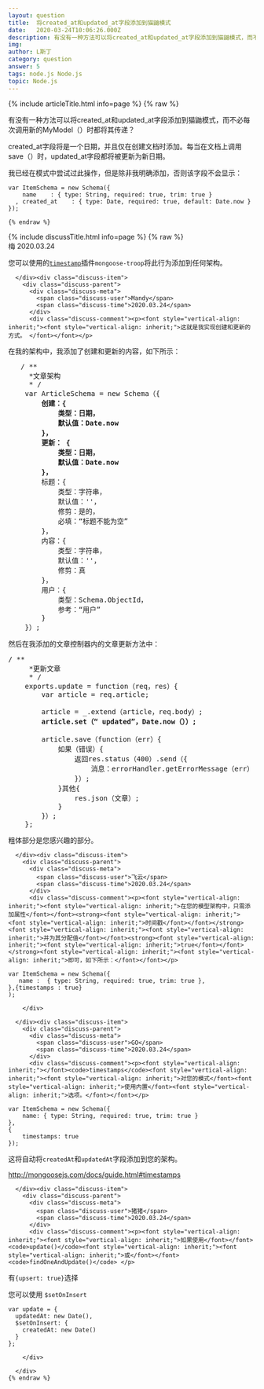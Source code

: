 ```yaml
---
layout: question
title:  将created_at和updated_at字段添加到猫鼬模式
date:   2020-03-24T10:06:26.000Z
description: 有没有一种方法可以将created_at和updated_at字段添加到猫鼬模式，而不必每次调用新的MyModel（）时都将其传递？created_a...
img: 
author: L斯丁
category: question
answer: 5
tags: node.js Node.js
topic: Node.js
---
```

<div class="article-root">
  <div class="article">
    {% include articleTitle.html info=page %}
    {% raw %}
    <div class="article-content"><p><font style="vertical-align: inherit;"><font style="vertical-align: inherit;">有没有一种方法可以将created_at和updated_at字段添加到猫鼬模式，而不必每次调用新的MyModel（）时都将其传递？</font></font></p>

<p><font style="vertical-align: inherit;"><font style="vertical-align: inherit;">created_at字段将是一个日期，并且仅在创建文档时添加。</font><font style="vertical-align: inherit;">每当在文档上调用save（）时，updated_at字段都将被更新为新日期。</font></font></p>

<p><font style="vertical-align: inherit;"><font style="vertical-align: inherit;">我已经在模式中尝试过此操作，但是除非我明确添加，否则该字段不会显示：</font></font></p>

<pre><code>var ItemSchema = new Schema({<font></font>
    name    : { type: String, required: true, trim: true }<font></font>
  , created_at    : { type: Date, required: true, default: Date.now }<font></font>
});<font></font>
</code></pre></div>
    {% endraw %}
  </div>

  <div class="discuss-wrapper">
    {% include discussTitle.html info=page %}
    {% raw %}
    <div class="discuss-item">
        <div class="discuss-parent">
          <div class="discuss-meta">
            <span class="discuss-user">梅</span>
            <span class="discuss-time">2020.03.24</span>
          </div>
          <div class="discuss-comment"><p><font style="vertical-align: inherit;"><font style="vertical-align: inherit;">您可以使用的</font></font><a href="https://github.com/tblobaum/mongoose-troop#timestamp" rel="nofollow"><code>timestamp</code></a><font style="vertical-align: inherit;"><font style="vertical-align: inherit;">插件</font></font><code>mongoose-troop</code><font style="vertical-align: inherit;"><font style="vertical-align: inherit;">将此行为添加到任何架构。</font></font></p></div>
        </div>
        
      </div><div class="discuss-item">
        <div class="discuss-parent">
          <div class="discuss-meta">
            <span class="discuss-user">Mandy</span>
            <span class="discuss-time">2020.03.24</span>
          </div>
          <div class="discuss-comment"><p><font style="vertical-align: inherit;"><font style="vertical-align: inherit;">这就是我实现创建和更新的方式。 </font></font></p>

<p><font style="vertical-align: inherit;"><font style="vertical-align: inherit;">在我的架构中，我添加了创建和更新的内容，如下所示：</font></font></p>

<pre><font style="vertical-align: inherit;"><font style="vertical-align: inherit;">   / **</font></font><font></font><font style="vertical-align: inherit;"><font style="vertical-align: inherit;">
     *文章架构</font></font><font></font><font style="vertical-align: inherit;"><font style="vertical-align: inherit;">
     * /</font></font><font></font><font style="vertical-align: inherit;"><font style="vertical-align: inherit;">
    var ArticleSchema = new Schema（{</font></font><font></font>
        <b><font style="vertical-align: inherit;"><font style="vertical-align: inherit;">创建：{</font></font><font></font><font style="vertical-align: inherit;"><font style="vertical-align: inherit;">
            类型：日期，</font></font><font></font><font style="vertical-align: inherit;"><font style="vertical-align: inherit;">
            默认值：Date.now</font></font><font></font><font style="vertical-align: inherit;"><font style="vertical-align: inherit;">
        }，</font></font><font></font><font style="vertical-align: inherit;"><font style="vertical-align: inherit;">
        更新： {</font></font><font></font><font style="vertical-align: inherit;"><font style="vertical-align: inherit;">
            类型：日期，</font></font><font></font><font style="vertical-align: inherit;"><font style="vertical-align: inherit;">
            默认值：Date.now</font></font><font></font><font style="vertical-align: inherit;"><font style="vertical-align: inherit;">
        }，</font></font></b><font></font><font style="vertical-align: inherit;"><font style="vertical-align: inherit;">
        标题：{</font></font><font></font><font style="vertical-align: inherit;"><font style="vertical-align: inherit;">
            类型：字符串，</font></font><font></font><font style="vertical-align: inherit;"><font style="vertical-align: inherit;">
            默认值：''，</font></font><font></font><font style="vertical-align: inherit;"><font style="vertical-align: inherit;">
            修剪：是的，</font></font><font></font><font style="vertical-align: inherit;"><font style="vertical-align: inherit;">
            必填：“标题不能为空”</font></font><font></font><font style="vertical-align: inherit;"><font style="vertical-align: inherit;">
        }，</font></font><font></font><font style="vertical-align: inherit;"><font style="vertical-align: inherit;">
        内容：{</font></font><font></font><font style="vertical-align: inherit;"><font style="vertical-align: inherit;">
            类型：字符串，</font></font><font></font><font style="vertical-align: inherit;"><font style="vertical-align: inherit;">
            默认值：''，</font></font><font></font><font style="vertical-align: inherit;"><font style="vertical-align: inherit;">
            修剪：真</font></font><font></font><font style="vertical-align: inherit;"><font style="vertical-align: inherit;">
        }，</font></font><font></font><font style="vertical-align: inherit;"><font style="vertical-align: inherit;">
        用户：{</font></font><font></font><font style="vertical-align: inherit;"><font style="vertical-align: inherit;">
            类型：Schema.ObjectId，</font></font><font></font><font style="vertical-align: inherit;"><font style="vertical-align: inherit;">
            参考：“用户”</font></font><font></font><font style="vertical-align: inherit;"><font style="vertical-align: inherit;">
        }</font></font><font></font><font style="vertical-align: inherit;"><font style="vertical-align: inherit;">
    }）;</font></font><font></font>
</pre>

<p><font style="vertical-align: inherit;"><font style="vertical-align: inherit;">然后在我添加的文章控制器内的文章更新方法中：</font></font></p>

<pre><font style="vertical-align: inherit;"><font style="vertical-align: inherit;">/ **</font></font><font></font><font style="vertical-align: inherit;"><font style="vertical-align: inherit;">
     *更新文章</font></font><font></font><font style="vertical-align: inherit;"><font style="vertical-align: inherit;">
     * /</font></font><font></font><font style="vertical-align: inherit;"><font style="vertical-align: inherit;">
    exports.update = function（req，res）{</font></font><font></font><font style="vertical-align: inherit;"><font style="vertical-align: inherit;">
        var article = req.article;</font></font><font></font>
<font></font><font style="vertical-align: inherit;"><font style="vertical-align: inherit;">
        article = _.extend（article，req.body）;</font></font><font></font>
        <b><font style="vertical-align: inherit;"><font style="vertical-align: inherit;">article.set（“ updated”，Date.now（））;</font></font></b><font></font>
<font></font><font style="vertical-align: inherit;"><font style="vertical-align: inherit;">
        article.save（function（err）{</font></font><font></font><font style="vertical-align: inherit;"><font style="vertical-align: inherit;">
            如果（错误）{</font></font><font></font><font style="vertical-align: inherit;"><font style="vertical-align: inherit;">
                返回res.status（400）.send（{</font></font><font></font><font style="vertical-align: inherit;"><font style="vertical-align: inherit;">
                    消息：errorHandler.getErrorMessage（err）</font></font><font></font><font style="vertical-align: inherit;"><font style="vertical-align: inherit;">
                }）;</font></font><font></font><font style="vertical-align: inherit;"><font style="vertical-align: inherit;">
            }其他{</font></font><font></font><font style="vertical-align: inherit;"><font style="vertical-align: inherit;">
                res.json（文章）;</font></font><font></font><font style="vertical-align: inherit;"><font style="vertical-align: inherit;">
            }</font></font><font></font><font style="vertical-align: inherit;"><font style="vertical-align: inherit;">
        }）;</font></font><font></font><font style="vertical-align: inherit;"><font style="vertical-align: inherit;">
    };</font></font><font></font>
</pre>

<p><font style="vertical-align: inherit;"><font style="vertical-align: inherit;">粗体部分是您感兴趣的部分。</font></font></p></div>
        </div>
        
      </div><div class="discuss-item">
        <div class="discuss-parent">
          <div class="discuss-meta">
            <span class="discuss-user">飞云</span>
            <span class="discuss-time">2020.03.24</span>
          </div>
          <div class="discuss-comment"><p><font style="vertical-align: inherit;"><font style="vertical-align: inherit;">在您的模型架构中，只需添加属性</font></font><strong><font style="vertical-align: inherit;"><font style="vertical-align: inherit;">时间戳</font></font></strong><font style="vertical-align: inherit;"><font style="vertical-align: inherit;">并为其分配值</font></font><strong><font style="vertical-align: inherit;"><font style="vertical-align: inherit;">true</font></font></strong><font style="vertical-align: inherit;"><font style="vertical-align: inherit;">即可，如下所示：</font></font></p>

<pre><code>var ItemSchema = new Schema({<font></font>
   name :  { type: String, required: true, trim: true },<font></font>
},{timestamps : true}<font></font>
);<font></font>
</code></pre></div>
        </div>
        
      </div><div class="discuss-item">
        <div class="discuss-parent">
          <div class="discuss-meta">
            <span class="discuss-user">GO</span>
            <span class="discuss-time">2020.03.24</span>
          </div>
          <div class="discuss-comment"><p><font style="vertical-align: inherit;"></font><code>timestamps</code><font style="vertical-align: inherit;"><font style="vertical-align: inherit;">对您的模式</font><font style="vertical-align: inherit;">使用内置</font><font style="vertical-align: inherit;">选项。</font></font></p>

<pre><code>var ItemSchema = new Schema({<font></font>
    name: { type: String, required: true, trim: true }<font></font>
},<font></font>
{<font></font>
    timestamps: true<font></font>
});<font></font>
</code></pre>

<p><font style="vertical-align: inherit;"><font style="vertical-align: inherit;">这将自动将</font></font><code>createdAt</code><font style="vertical-align: inherit;"><font style="vertical-align: inherit;">和</font></font><code>updatedAt</code><font style="vertical-align: inherit;"><font style="vertical-align: inherit;">字段</font><font style="vertical-align: inherit;">添加</font><font style="vertical-align: inherit;">到您的架构。</font></font></p>

<p><a href="http://mongoosejs.com/docs/guide.html#timestamps"><font style="vertical-align: inherit;"><font style="vertical-align: inherit;">http://mongoosejs.com/docs/guide.html#timestamps</font></font></a></p></div>
        </div>
        
      </div><div class="discuss-item">
        <div class="discuss-parent">
          <div class="discuss-meta">
            <span class="discuss-user">猪猪</span>
            <span class="discuss-time">2020.03.24</span>
          </div>
          <div class="discuss-comment"><p><font style="vertical-align: inherit;"><font style="vertical-align: inherit;">如果使用</font></font><code>update()</code><font style="vertical-align: inherit;"><font style="vertical-align: inherit;">或</font></font><code>findOneAndUpdate()</code> </p>

<p><font style="vertical-align: inherit;"><font style="vertical-align: inherit;">有</font></font><code>{upsert: true}</code><font style="vertical-align: inherit;"><font style="vertical-align: inherit;">选择</font></font></p>

<p><font style="vertical-align: inherit;"><font style="vertical-align: inherit;">您可以使用 </font></font><code>$setOnInsert</code></p>

<pre><code>var update = {<font></font>
  updatedAt: new Date(),<font></font>
  $setOnInsert: {<font></font>
    createdAt: new Date()<font></font>
  }<font></font>
};<font></font>
</code></pre></div>
        </div>
        
      </div>
    {% endraw %}
  </div>
<div>
